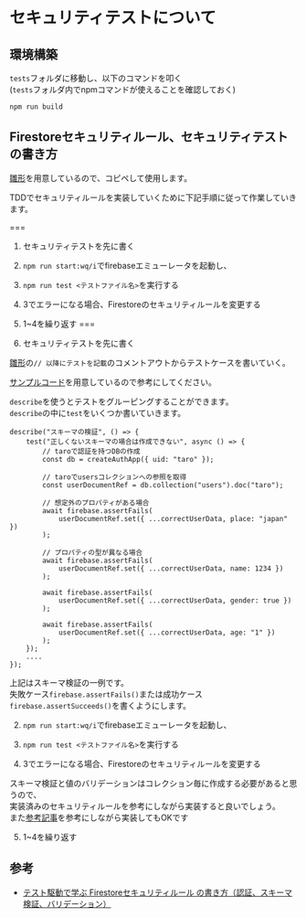 # セキュリティテストについて

## 環境構築
`tests`フォルダに移動し、以下のコマンドを叩く  
(`tests`フォルダ内でnpmコマンドが使えることを確認しておく)

```
npm run build
```

## Firestoreセキュリティルール、セキュリティテストの書き方

[雛形](../../tests/templates/firestore.test.ts.template)を用意しているので、コピペして使用します。

TDDでセキュリティルールを実装していくために下記手順に従って作業していきます。

===
1. セキュリティテストを先に書く
2. `npm run start:wq/i`でfirebaseエミューレータを起動し、
3. `npm run test <テストファイル名>`を実行する
4. 3でエラーになる場合、Firestoreのセキュリティルールを変更する
5. 1~4を繰り返す
===

1. セキュリティテストを先に書く

[雛形](../../tests/templates/firestore.test.ts.template)の`// 以降にテストを記載`のコメントアウトからテストケースを書いていく。

[サンプルコード](../../tests/example/)を用意しているので参考にしてください。

`describe`を使うとテストをグルーピングすることができます。  
`describe`の中に`test`をいくつか書いていきます。

```
describe("スキーマの検証", () => {
    test("正しくないスキーマの場合は作成できない", async () => {
        // taroで認証を持つDBの作成
        const db = createAuthApp({ uid: "taro" });

        // taroでusersコレクションへの参照を取得
        const userDocumentRef = db.collection("users").doc("taro");

        // 想定外のプロパティがある場合
        await firebase.assertFails(
            userDocumentRef.set({ ...correctUserData, place: "japan" })
        );

        // プロパティの型が異なる場合
        await firebase.assertFails(
            userDocumentRef.set({ ...correctUserData, name: 1234 })
        );

        await firebase.assertFails(
            userDocumentRef.set({ ...correctUserData, gender: true })
        );

        await firebase.assertFails(
            userDocumentRef.set({ ...correctUserData, age: "1" })
        );
    });
    ....
});
```
上記はスキーマ検証の一例です。  
失敗ケース`firebase.assertFails()`または成功ケース`firebase.assertSucceeds()`を書くようにします。

2. `npm run start:wq/i`でfirebaseエミューレータを起動し、
3. `npm run test <テストファイル名>`を実行する

4. 3でエラーになる場合、Firestoreのセキュリティルールを変更する

スキーマ検証と値のバリデーションはコレクション毎に作成する必要があると思うので、  
実装済みのセキュリティルールを参考にしながら実装すると良いでしょう。  
また[参考記事](https://qiita.com/ryo2132/items/02b4d341fb01f04ec0be)を参考にしながら実装してもOKです

5. 1~4を繰り返す

## 参考
- [テスト駆動で学ぶ Firestoreセキュリティルール の書き方（認証、スキーマ検証、バリデーション）](https://qiita.com/ryo2132/items/02b4d341fb01f04ec0be)